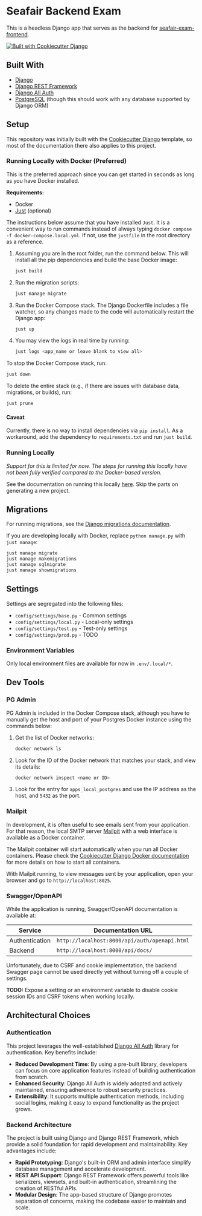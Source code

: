 # Seafair Backend Exam

This is a headless Django app that serves as the backend for [seafair-exam-frontend](https://github.com/jannoelc/seafair-exam-frontend).

[![Built with Cookiecutter Django](https://img.shields.io/badge/built%20with-Cookiecutter%20Django-ff69b4.svg?logo=cookiecutter)](https://github.com/cookiecutter/cookiecutter-django/)

## Built With

- [Django](https://docs.djangoproject.com/en/5.2/)
- [Django REST Framework](https://www.django-rest-framework.org/)
- [Django All Auth](https://docs.allauth.org/en/latest/)
- [PostgreSQL](https://www.postgresql.org/) (though this should work with any database supported by Django ORM)

## Setup

This repository was initially built with the [Cookiecutter Django](https://cookiecutter-django.readthedocs.io/en/latest/) template, so most of the documentation there also applies to this project.

### Running Locally with Docker (Preferred)

This is the preferred approach since you can get started in seconds as long as you have Docker installed.

**Requirements:**

- Docker
- [Just](https://github.com/casey/just) (optional)

The instructions below assume that you have installed `Just`. It is a convenient way to run commands instead of always typing `docker compose -f docker-compose.local.yml`. If not, use the `justfile` in the root directory as a reference.

1. Assuming you are in the root folder, run the command below. This will install all the pip dependencies and build the base Docker image:

   ```bash
   just build
   ```

2. Run the migration scripts:

   ```bash
   just manage migrate
   ```

3. Run the Docker Compose stack. The Django Dockerfile includes a file watcher, so any changes made to the code will automatically restart the Django app:

   ```bash
   just up
   ```

4. You may view the logs in real time by running:

   ```bash
   just logs <app_name or leave blank to view all>
   ```

To stop the Docker Compose stack, run:

```bash
just down
```

To delete the entire stack (e.g., if there are issues with database data, migrations, or builds), run:

```bash
just prune
```

#### Caveat

Currently, there is no way to install dependencies via `pip install`. As a workaround, add the dependency to `requirements.txt` and run `just build`.

### Running Locally

_Support for this is limited for now. The steps for running this locally have not been fully verified compared to the Docker-based version._

See the documentation on running this locally [here](https://cookiecutter-django.readthedocs.io/en/latest/2-local-development/developing-locally.html). Skip the parts on generating a new project.

## Migrations

For running migrations, see the [Django migrations documentation](https://docs.djangoproject.com/en/5.2/topics/migrations).

If you are developing locally with Docker, replace `python manage.py` with `just manage`:

```bash
just manage migrate
just manage makemigrations
just manage sqlmigrate
just manage showmigrations
```

## Settings

Settings are segregated into the following files:

- `config/settings/base.py` - Common settings
- `config/settings/local.py` - Local-only settings
- `config/settings/test.py` - Test-only settings
- `config/settings/prod.py` - TODO

### Environment Variables

Only local environment files are available for now in `.env/.local/*`.

## Dev Tools

### PG Admin

PG Admin is included in the Docker Compose stack, although you have to manually get the host and port of your Postgres Docker instance using the commands below:

1. Get the list of Docker networks:

   ```bash
   docker network ls
   ```

2. Look for the ID of the Docker network that matches your stack, and view its details:

   ```bash
   docker network inspect <name or ID>
   ```

3. Look for the entry for `apps_local_postgres` and use the IP address as the host, and `5432` as the port.

### Mailpit

In development, it is often useful to see emails sent from your application. For that reason, the local SMTP server [Mailpit](https://github.com/axllent/mailpit) with a web interface is available as a Docker container.

The Mailpit container will start automatically when you run all Docker containers. Please check the [Cookiecutter Django Docker documentation](https://cookiecutter-django.readthedocs.io/en/latest/2-local-development/developing-locally-docker.html) for more details on how to start all containers.

With Mailpit running, to view messages sent by your application, open your browser and go to `http://localhost:8025`.

### Swagger/OpenAPI

While the application is running, Swagger/OpenAPI documentation is available at:

| Service         | Documentation URL                     |
|------------------|---------------------------------------|
| Authentication  | `http://localhost:8000/api/auth/openapi.html` |
| Backend         | `http://localhost:8000/api/docs/`     |

Unfortunately, due to CSRF and cookie implementation, the backend Swagger page cannot be used directly yet without turning off a couple of settings.

**TODO:** Expose a setting or an environment variable to disable cookie session IDs and CSRF tokens when working locally.

## Architectural Choices

### Authentication

This project leverages the well-established [Django All Auth](https://docs.allauth.org/en/latest/) library for authentication. Key benefits include:

- **Reduced Development Time**: By using a pre-built library, developers can focus on core application features instead of building authentication from scratch.
- **Enhanced Security**: Django All Auth is widely adopted and actively maintained, ensuring adherence to robust security practices.
- **Extensibility**: It supports multiple authentication methods, including social logins, making it easy to expand functionality as the project grows.

### Backend Architecture

The project is built using Django and Django REST Framework, which provide a solid foundation for rapid development and maintainability. Key advantages include:

- **Rapid Prototyping**: Django's built-in ORM and admin interface simplify database management and accelerate development.
- **REST API Support**: Django REST Framework offers powerful tools like serializers, viewsets, and built-in authentication, streamlining the creation of RESTful APIs.
- **Modular Design**: The app-based structure of Django promotes separation of concerns, making the codebase easier to maintain and scale.
